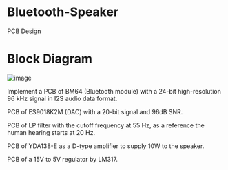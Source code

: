# Bluetooth-Speaker
PCB Design
# Block Diagram
![image](https://user-images.githubusercontent.com/61832922/143882597-d14b0b6c-1692-4b77-b3ef-acb7104e8b1a.png)

Implement a PCB of BM64 (Bluetooth module) with a 24-bit high-resolution 96 kHz signal in I2S audio data format. 

PCB of ES9018K2M (DAC) with a 20-bit signal and 96dB SNR. 

PCB of LP filter with the cutoff frequency at 55 Hz, as a reference the human hearing starts at 20 Hz.

PCB of YDA138-E as a D-type amplifier to supply 10W to the speaker. 

PCB of a 15V to 5V regulator by LM317.
